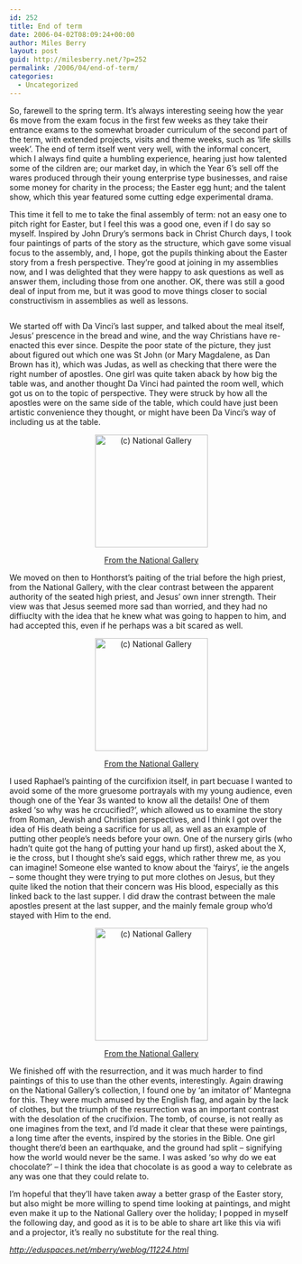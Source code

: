 ```yaml
---
id: 252
title: End of term
date: 2006-04-02T08:09:24+00:00
author: Miles Berry
layout: post
guid: http://milesberry.net/?p=252
permalink: /2006/04/end-of-term/
categories:
  - Uncategorized
---
```

So, farewell to the spring term. It&#8217;s always interesting seeing how the year 6s move from the exam focus in the first few weeks as they take their entrance exams to the somewhat broader curriculum of the second part of the term, with extended projects, visits and theme weeks, such as &#8216;life skills week&#8217;. The end of term itself went very well, with the informal concert, which I always find quite a humbling experience, hearing just how talented some of the cildren are; our market day, in which the Year 6&#8217;s sell off the wares produced through their young enterprise type businesses, and raise some money for charity in the process; the Easter egg hunt; and the talent show, which this year featured some cutting edge experimental drama.<!--more-->


  
This time it fell to me to take the final assembly of term: not an easy one to pitch right for Easter, but I feel this was a good one, even if I do say so myself. Inspired by John Drury&#8217;s sermons back in Christ Church days, I took four paintings of parts of the story as the structure, which gave some visual focus to the assembly, and, I hope, got the pupils thinking about the Easter story from a fresh perspective. They&#8217;re good at joining in my assemblies now, and I was delighted that they were happy to ask questions as well as answer them, including those from one another. OK, there was still a good deal of input from me, but it was good to move things closer to social constructivism in assemblies as well as lessons.

<p align="center">
  <img style="border: 0pt none" src="http://eduspaces.net/mberry/files/1387/4985/lastsupper.jpg" border="0" alt="" />
</p>

We started off with Da Vinci&#8217;s last supper, and talked about the meal itself, Jesus&#8217; prescence in the bread and wine, and the way Christians have re-enacted this ever since. Despite the poor state of the picture, they just about figured out which one was St John (or Mary Magdalene, as Dan Brown has it), which was Judas, as well as checking that there were the right number of apostles. One girl was quite taken aback by how big the table was, and another thought Da Vinci had painted the room well, which got us on to the topic of perspective. They were struck by how all the apostles were on the same side of the table, which could have just been artistic convenience they thought, or might have been Da Vinci&#8217;s way of including us at the table.

<p align="center">
  <a href="http://www.nationalgallery.org.uk/cgi-bin/WebObjects.dll/CollectionPublisher.woa/wa/work?workNumber=ng3679" target="_blank"><img src="http://www.nationalgallery.org.uk/WebMedia/Images/36/NG3679/mNG3679.jpg" border="0" alt="(c) National Gallery" width="200" height="200" /> </a>
</p>

<p align="center">
  <a href="http://www.nationalgallery.org.uk/cgi-bin/WebObjects.dll/CollectionPublisher.woa/wa/work?workNumber=ng3679" target="_blank"> From the National Gallery</a>
</p>

We moved on then to Honthorst&#8217;s paiting of the trial before the high priest, from the National Gallery, with the clear contrast between the apparent authority of the seated high priest, and Jesus&#8217; own inner strength. Their view was that Jesus seemed more sad than worried, and they had no diffiuclty with the idea that he knew what was going to happen to him, and had accepted this, even if he perhaps was a bit scared as well.

<p align="center">
  <a href="http://www.nationalgallery.org.uk/cgi-bin/WebObjects.dll/CollectionPublisher.woa/wa/work?workNumber=ng3943" target="_blank"><img src="http://www.nationalgallery.org.uk/WebMedia/Images/39/NG3943/mNG3943.jpg" border="0" alt="(c) National Gallery" width="200" height="200" /> </a>
</p>

<p align="center">
  <a href="http://www.nationalgallery.org.uk/cgi-bin/WebObjects.dll/CollectionPublisher.woa/wa/work?workNumber=ng3943" target="_blank">From the National Gallery<br /> </a>
</p>

I used Raphael&#8217;s painting of the curcifixion itself, in part becuase I wanted to avoid some of the more gruesome portrayals with my young audience, even though one of the Year 3s wanted to know all the details! One of them asked &#8216;so why was he crcucified?&#8217;, which allowed us to examine the story from Roman, Jewish and Christian perspectives, and I think I got over the idea of His death being a sacrifice for us all, as well as an example of putting other people&#8217;s needs before your own. One of the nursery girls (who hadn&#8217;t quite got the hang of putting your hand up first), asked about the X, ie the cross, but I thought she&#8217;s said eggs, which rather threw me, as you can imagine! Someone else wanted to know about the &#8216;fairys&#8217;, ie the angels &#8211; some thought they were trying to put more clothes on Jesus, but they quite liked the notion that their concern was His blood, especially as this linked back to the last supper. I did draw the contrast between the male apostles present at the last supper, and the mainly female group who&#8217;d stayed with Him to the end. 

<p align="center">
  <a href="http://www.nationalgallery.org.uk/cgi-bin/WebObjects.dll/CollectionPublisher.woa/wa/work?workNumber=ng1106" target="_blank"><img src="http://www.nationalgallery.org.uk/WebMedia/Images/11/NG1106/mNG1106.jpg" border="0" alt="(c) National Gallery" width="200" height="200" /> </a>
</p>

<p align="center">
  <a href="http://www.nationalgallery.org.uk/cgi-bin/WebObjects.dll/CollectionPublisher.woa/wa/work?workNumber=ng1106" target="_blank">From the National Gallery </a>
</p>

We finished off with the resurrection, and it was much harder to find paintings of this to use than the other events, interestingly. Again drawing on the National Gallery&#8217;s collection, I found one by &#8216;an imitator of&#8217; Mantegna for this. They were much amused by the English flag, and again by the lack of clothes, but the triumph of the resurrection was an important contrast with the desolation of the crucifixion. The tomb, of course, is not really as one imagines from the text, and I&#8217;d made it clear that these were paintings, a long time after the events, inspired by the stories in the Bible. One girl thought there&#8217;d been an earthquake, and the ground had split &#8211; signifying how the world would never be the same. I was asked &#8216;so why do we eat chocolate?&#8217; &#8211; I think the idea that chocolate is as good a way to celebrate as any was one that they could relate to.

I&#8217;m hopeful that they&#8217;ll have taken away a better grasp of the Easter story, but also might be more willing to spend time looking at paintings, and might even make it up to the National Gallery over the holiday; I popped in myself the following day, and good as it is to be able to share art like this via wifi and a projector, it&#8217;s really no substitute for the real thing.

_<http://eduspaces.net/mberry/weblog/11224.html>_